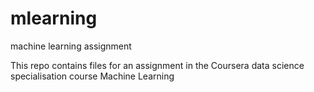 # mlearning
machine learning assignment

This repo contains files for an assignment in the Coursera data science specialisation course Machine Learning
